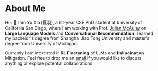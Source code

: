# About Me

Hi~ :ghost: I am Yu Xia (夏羽), a 1st-year CSE PhD student at University of California San Diego, where I am working with Prof. [Julian McAuley](https://cseweb.ucsd.edu/~jmcauley/) on **Large Language Models** and **Conversational Recommendation**. I earned my bachelor's degree from Shanghai Jiao Tong University and master's degree from University of Michigan. 

Currently I am interested in **RL Finetuning** of LLMs and **Hallucination** Mitigation. Feel free to drop me an [email](mailto:yux078@ucsd.edu) if you would like to discuss anything or explore potential collaborations.

